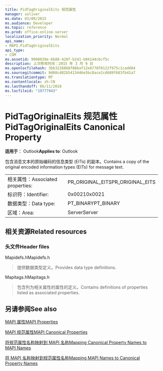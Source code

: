 ```yaml
---
title: PidTagOriginalEits 规范属性
manager: soliver
ms.date: 03/09/2015
ms.audience: Developer
ms.topic: reference
ms.prod: office-online-server
localization_priority: Normal
api_name:
- MAPI.PidTagOriginalEits
api_type:
- COM
ms.assetid: 9908039e-6b88-428f-b241-b04144cbcf5c
description: 上次修改时间：2015 年 3 月 9 日
ms.openlocfilehash: 3bb3226868f88baf12e8778f0122f975c1cadd84
ms.sourcegitcommit: 9d60cd82b5413446e5bc8ace2cd689f683fb41a7
ms.translationtype: MT
ms.contentlocale: zh-CN
ms.lasthandoff: 06/11/2018
ms.locfileid: "19777943"
---
```

# <a name="pidtagoriginaleits-canonical-property"></a><span data-ttu-id="c72d4-103">PidTagOriginalEits 规范属性</span><span class="sxs-lookup"><span data-stu-id="c72d4-103">PidTagOriginalEits Canonical Property</span></span>

  
  
<span data-ttu-id="c72d4-104">**适用于**： Outlook</span><span class="sxs-lookup"><span data-stu-id="c72d4-104">**Applies to**: Outlook</span></span> 
  
<span data-ttu-id="c72d4-105">包含消息文本的原始编码的信息类型 (EITs) 的副本。</span><span class="sxs-lookup"><span data-stu-id="c72d4-105">Contains a copy of the original encoded information types (EITs) for message text.</span></span>
  
|||
|:-----|:-----|
|<span data-ttu-id="c72d4-106">相关属性：</span><span class="sxs-lookup"><span data-stu-id="c72d4-106">Associated properties:</span></span>  <br/> |<span data-ttu-id="c72d4-107">PR_ORIGINAL_EITS</span><span class="sxs-lookup"><span data-stu-id="c72d4-107">PR_ORIGINAL_EITS</span></span>  <br/> |
|<span data-ttu-id="c72d4-108">标识符：</span><span class="sxs-lookup"><span data-stu-id="c72d4-108">Identifier:</span></span>  <br/> |<span data-ttu-id="c72d4-109">0x0021</span><span class="sxs-lookup"><span data-stu-id="c72d4-109">0x0021</span></span>  <br/> |
|<span data-ttu-id="c72d4-110">数据类型：</span><span class="sxs-lookup"><span data-stu-id="c72d4-110">Data type:</span></span>  <br/> |<span data-ttu-id="c72d4-111">PT_BINARY</span><span class="sxs-lookup"><span data-stu-id="c72d4-111">PT_BINARY</span></span>  <br/> |
|<span data-ttu-id="c72d4-112">区域：</span><span class="sxs-lookup"><span data-stu-id="c72d4-112">Area:</span></span>  <br/> |<span data-ttu-id="c72d4-113">Server</span><span class="sxs-lookup"><span data-stu-id="c72d4-113">Server</span></span>  <br/> |
   
## <a name="related-resources"></a><span data-ttu-id="c72d4-114">相关资源</span><span class="sxs-lookup"><span data-stu-id="c72d4-114">Related resources</span></span>

### <a name="header-files"></a><span data-ttu-id="c72d4-115">头文件</span><span class="sxs-lookup"><span data-stu-id="c72d4-115">Header files</span></span>

<span data-ttu-id="c72d4-116">Mapidefs.h</span><span class="sxs-lookup"><span data-stu-id="c72d4-116">Mapidefs.h</span></span>
  
> <span data-ttu-id="c72d4-117">提供数据类型定义。</span><span class="sxs-lookup"><span data-stu-id="c72d4-117">Provides data type definitions.</span></span>
    
<span data-ttu-id="c72d4-118">Mapitags.h</span><span class="sxs-lookup"><span data-stu-id="c72d4-118">Mapitags.h</span></span>
  
> <span data-ttu-id="c72d4-119">包含列为相关属性的属性的定义。</span><span class="sxs-lookup"><span data-stu-id="c72d4-119">Contains definitions of properties listed as associated properties.</span></span>
    
## <a name="see-also"></a><span data-ttu-id="c72d4-120">另请参阅</span><span class="sxs-lookup"><span data-stu-id="c72d4-120">See also</span></span>



[<span data-ttu-id="c72d4-121">MAPI 属性</span><span class="sxs-lookup"><span data-stu-id="c72d4-121">MAPI Properties</span></span>](mapi-properties.md)
  
[<span data-ttu-id="c72d4-122">MAPI 规范属性</span><span class="sxs-lookup"><span data-stu-id="c72d4-122">MAPI Canonical Properties</span></span>](mapi-canonical-properties.md)
  
[<span data-ttu-id="c72d4-123">将规范属性名称映射到 MAPI 名称</span><span class="sxs-lookup"><span data-stu-id="c72d4-123">Mapping Canonical Property Names to MAPI Names</span></span>](mapping-canonical-property-names-to-mapi-names.md)
  
[<span data-ttu-id="c72d4-124">将 MAPI 名称映射到规范属性名称</span><span class="sxs-lookup"><span data-stu-id="c72d4-124">Mapping MAPI Names to Canonical Property Names</span></span>](mapping-mapi-names-to-canonical-property-names.md)

